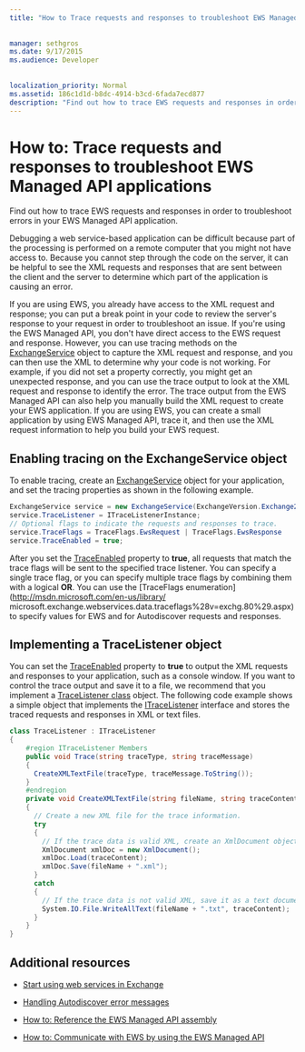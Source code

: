 ```yaml
---
title: "How to Trace requests and responses to troubleshoot EWS Managed API applications"
 
 
manager: sethgros
ms.date: 9/17/2015
ms.audience: Developer
 
 
localization_priority: Normal
ms.assetid: 186c1d1d-b8dc-4914-b3cd-6fada7ecd877
description: "Find out how to trace EWS requests and responses in order to troubleshoot errors in your EWS Managed API application."
---
```


# How to: Trace requests and responses to troubleshoot EWS Managed API applications

Find out how to trace EWS requests and responses in order to troubleshoot errors in your EWS Managed API application.
  
Debugging a web service-based application can be difficult because part of the processing is performed on a remote computer that you might not have access to. Because you cannot step through the code on the server, it can be helpful to see the XML requests and responses that are sent between the client and the server to determine which part of the application is causing an error. 
  
If you are using EWS, you already have access to the XML request and response; you can put a break point in your code to review the server's response to your request in order to troubleshoot an issue. If you're using the EWS Managed API, you don't have direct access to the EWS request and response. However, you can use tracing methods on the [ExchangeService](http://msdn.microsoft.com/en-us/library/microsoft.exchange.webservices.data.exchangeservice%28v=exchg.80%29.aspx) object to capture the XML request and response, and you can then use the XML to determine why your code is not working. For example, if you did not set a property correctly, you might get an unexpected response, and you can use the trace output to look at the XML request and response to identify the error. The trace output from the EWS Managed API can also help you manually build the XML request to create your EWS application. If you are using EWS, you can create a small application by using EWS Managed API, trace it, and then use the XML request information to help you build your EWS request. 
  
## Enabling tracing on the ExchangeService object
<a name="bk_EnableTracing"> </a>

To enable tracing, create an [ExchangeService](http://msdn.microsoft.com/en-us/library/microsoft.exchange.webservices.data.exchangeservice%28v=exchg.80%29.aspx) object for your application, and set the tracing properties as shown in the following example. 
  
```cs
ExchangeService service = new ExchangeService(ExchangeVersion.Exchange2010);
service.TraceListener = ITraceListenerInstance;
// Optional flags to indicate the requests and responses to trace.
service.TraceFlags = TraceFlags.EwsRequest | TraceFlags.EwsResponse
service.TraceEnabled = true;

```

After you set the [TraceEnabled](http://msdn.microsoft.com/en-us/library/microsoft.exchange.webservices.data.exchangeservicebase.traceenabled%28v=exchg.80%29.aspx) property to **true**, all requests that match the trace flags will be sent to the specified trace listener. You can specify a single trace flag, or you can specify multiple trace flags by combining them with a logical **OR**. You can use the [TraceFlags enumeration](http://msdn.microsoft.com/en-us/library/ microsoft.exchange.webservices.data.traceflags%28v=exchg.80%29.aspx) to specify values for EWS and for Autodiscover requests and responses. 
  
## Implementing a TraceListener object
<a name="bk_traceListener"> </a>

You can set the [TraceEnabled](http://msdn.microsoft.com/en-us/library/microsoft.exchange.webservices.data.exchangeservicebase.traceenabled%28v=exchg.80%29.aspx) property to **true** to output the XML requests and responses to your application, such as a console window. If you want to control the trace output and save it to a file, we recommend that you implement a [TraceListener class](http://msdn.microsoft.com/en-us/library/system.diagnostics.tracelistener.aspx) object. The following code example shows a simple object that implements the [ITraceListener](http://msdn.microsoft.com/en-us/library/microsoft.exchange.webservices.data.itracelistener%28v=exchg.80%29.aspx) interface and stores the traced requests and responses in XML or text files. 
  
```cs
class TraceListener : ITraceListener
{
    #region ITraceListener Members
    public void Trace(string traceType, string traceMessage)
    {
      CreateXMLTextFile(traceType, traceMessage.ToString());
    }
    #endregion
    private void CreateXMLTextFile(string fileName, string traceContent)
    {
      // Create a new XML file for the trace information.
      try
      {
        // If the trace data is valid XML, create an XmlDocument object and save.
        XmlDocument xmlDoc = new XmlDocument();
        xmlDoc.Load(traceContent);
        xmlDoc.Save(fileName + ".xml");
      }
      catch
      {
        // If the trace data is not valid XML, save it as a text document.
        System.IO.File.WriteAllText(fileName + ".txt", traceContent);
      }
    }
}

```

## Additional resources
<a name="bk_addresources"> </a>

- [Start using web services in Exchange](start-using-web-services-in-exchange.md)
    
- [Handling Autodiscover error messages](handling-autodiscover-error-messages.md)
    
- [How to: Reference the EWS Managed API assembly](how-to-reference-the-ews-managed-api-assembly.md)
    
- [How to: Communicate with EWS by using the EWS Managed API](how-to-communicate-with-ews-by-using-the-ews-managed-api.md)
    

